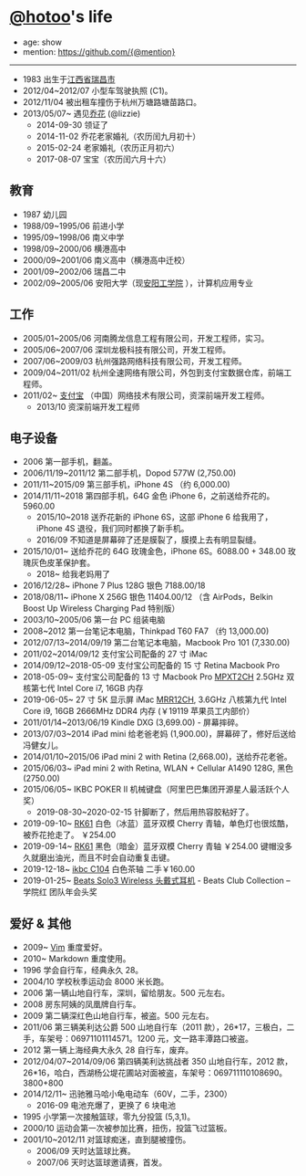# [@hotoo](http://hotoo.me/)'s life

- age: show
- mention: https://github.com/{@mention}

----

- 1983 出生于[江西省瑞昌市](http://baike.baidu.com/subview/15120/5666887.htm)
- 2012/04~2012/07 小型车驾驶执照 (C1)。
- 2012/11/04 被出租车撞伤于杭州万塘路塘苗路口。
- 2013/05/07~ 遇见[乔花](http://sunsetsunrising.com/) (@lizzie)
  - 2014-09-30 领证了
  - 2014-11-02 乔花老家婚礼（农历闰九月初十）
  - 2015-02-24 老家婚礼（农历正月初六）
  - 2017-08-07 宝宝（农历闰六月十六）

## 教育

- 1987 幼儿园
- 1988/09~1995/06 前进小学
- 1995/09~1998/06 南义中学
- 1998/09~2000/06 横港高中
- 2000/09~2001/06 南义高中（横港高中迁校）
- 2001/09~2002/06 瑞昌二中
- 2002/09~2005/06 安阳大学（现[安阳工学院](http://www.ayit.edu.cn/) ），计算机应用专业

## 工作

- 2005/01~2005/06 河南腾龙信息工程有限公司，开发工程师，实习。
- 2005/06~2007/06 深圳龙极科技有限公司，开发工程师。
- 2007/06~2009/03 杭州强路网络科技有限公司，开发工程师。
- 2009/04~2011/02 杭州全速网络有限公司，外包到支付宝数据仓库，前端工程师。
- 2011/02~ [支付宝](https://www.alipay.com/) （中国）网络技术有限公司，资深前端开发工程师。
  - 2013/10 资深前端开发工程师

## 电子设备

- 2006 第一部手机，翻盖。
- 2006/11/19~2011/12 第二部手机，Dopod 577W (2,750.00)
- 2011/11~2015/09 第三部手机，iPhone 4S （约 6,000.00)
- 2014/11/11~2018 第四部手机，64G 金色 iPhone 6，之前送给乔花的。5960.00
  - 2015/10~2018 送乔花新的 iPhone 6S，这部 iPhone 6 给我用了，iPhone 4S 退役，我们同时都换了新手机。
  - 2016/09 不知道是屏幕碎了还是膜裂了，膜摸上去有明显裂缝。
- 2015/10/01~ 送给乔花的 64G 玫瑰金色，iPhone 6S。6088.00 + 348.00 玫瑰灰色皮革保护套。
  - 2018~ 给我老妈用了
- 2016/12/28~ iPhone 7 Plus 128G 银色 7188.00/18
- 2018/08/11~ iPhone X 256G 银色 11404.00/12 （含 AirPods，Belkin Boost Up Wireless Charging Pad 特别版）
- 2003/10~2005/06 第一台 PC 组装电脑
- 2008~2012 第一台笔记本电脑，Thinkpad T60 FA7 （约 13,000.00)
- 2012/07/13~2014/09/19 第二台笔记本电脑，Macbook Pro 101 (7,330.00)
- 2011/02~2014/09/12 支付宝公司配备的 27 寸 iMac
- 2014/09/12~2018-05-09 支付宝公司配备的 15 寸 Retina Macbook Pro
- 2018-05-09~ 支付宝公司配备的 13 寸 Macbook Pro [MPXT2CH](https://www.apple.com/cn/shop/buy-mac/macbook-pro/MPXT2CH/A#) 2.5GHz 双核第七代 Intel Core i7, 16GB 内存
- 2019-06-05~ 27 寸 5K 显示屏 iMac [MRR12CH](https://www.apple.com/cn/shop/buy-mac/imac/MRR12CH/A#), 3.6GHz 八核第九代 Intel Core i9, 16GB 2666MHz DDR4 内存 (￥19119 苹果员工内部价）
- 2011/01/14~2013/06/19 Kindle DXG (3,699.00) - 屏幕摔碎。
- 2013/07/03~2014 iPad mini 给老爸老妈 (1,900.00)，屏幕碎了，修好后送给冯健女儿。
- 2014/01/10~2015/06 iPad mini 2 with Retina (2,668.00)，送给乔花老爸。
- 2015/06/03~ iPad mini 2 with Retina, WLAN + Cellular A1490 128G, 黑色 (2750.00)
- 2015/06/05~ IKBC POKER II 机械键盘（阿里巴巴集团开源星人最活跃个人奖）
  - 2019-08-30~2020-02-15 针脚断了，然后用热容胶粘好了。
- 2019-09-10~ [RK61](https://www.rkgaming.com/) 白色（冰蓝）蓝牙双模 Cherry 青轴，单色灯也很炫酷，被乔花抢走了。 ￥254.00
- 2019-09-14~ [RK61](https://www.rkgaming.com/) 黑色（暗金）蓝牙双模 Cherry 青轴 ￥254.00 键帽没多久就磨出油光，而且不时会自动重复击键。
- 2019-12-18~ [ikbc C104](http://www.ikbc.com.cn/prod_view.aspx?TypeId=27&Id=198&FId=t3:27:3) 白色茶轴 二手￥160.00
- 2019-01-25~ [Beats Solo3 Wireless 头戴式耳机](https://www.apple.com/cn/shop/product/MV8T2PA/A) - Beats Club Collection – 学院红 团队年会头奖

## 爱好 & 其他

- 2009~ [Vim](http://www.vim.org/) 重度爱好。
- 2010~ Markdown 重度使用。
- 1996 学会自行车，经典永久 28。
- 2004/10 学校秋季运动会 8000 米长跑。
- 2006 第一辆山地自行车，深圳，留给朋友。500 元左右。
- 2008 房东阿姨的凤凰牌自行车。
- 2009 第二辆深红色山地自行车，被盗。500 元左右。
- 2011/06 第三辆美利达公爵 500 山地自行车（2011 款），26*17，三极白，二手，车架号：06971101114571。1200 元，文一路丰潭路口被盗。
- 2012 第一辆上海经典大永久 28 自行车，废弃。
- 2012/04/07~2014/09/06 第四辆美利达挑战者 350 山地自行车，2012 款，26*16，哈白，西湖杨公堤花圃站对面被盗，车架号：069711110108690。3800+800
- 2014/12/11~ 迅驰雅马哈小龟电动车（60V，二手，2300）
  - 2016-09 电池充爆了，更换了 6 块电池
- 1995 小学第一次接触篮球，零九分投篮 (5,3,1)。
- 2000/10 运动会第一次被参加比赛，扭伤，投篮飞过篮板。
- 2001/10~2012/11 对篮球痴迷，直到腿被撞伤。
  - 2006/09 天时达篮球比赛。
  - 2007/06 天时达篮球邀请赛，首发。
